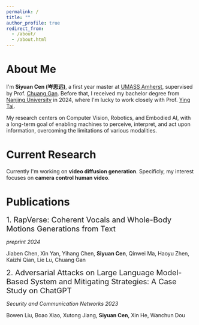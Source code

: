 ```yaml
---
permalink: /
title: ""
author_profile: true
redirect_from: 
  - /about/
  - /about.html
---
```


About Me
======
I'm **Siyuan Cen (岑思远)**, a first year master at [UMASS Amherst](https://www.umass.edu/), supervised by Prof. [Chuang Gan](https://people.csail.mit.edu/ganchuang/). Before that, I received my bachelor degree from [Nanjing University]() in 2024, where I'm lucky to work closely with Prof. [Ying Tai](https://tyshiwo.github.io/).

My research centers on Computer Vision, Robotics, and Embodied AI, with a long-term goal of enabling machines to perceive, interpret, and act upon information, overcoming the limitations of various modalities.

Current Research
======
Currently I'm working on **video diffusion generation**. Specificly, my interest focuses on **camera control human video**. 

Publications
======
<span style="font-size: 20px;">1. RapVerse: Coherent Vocals and Whole-Body Motions Generations from Text</span>

*preprint 2024*

Jiaben Chen, Xin Yan, Yihang Chen, **Siyuan Cen**, Qinwei Ma, Haoyu Zhen, Kaizhi Qian, Lie Lu, Chuang Gan

<span style="font-size: 20px;">2. Adversarial Attacks on Large Language Model-Based System and Mitigating Strategies: A Case Study on ChatGPT</span>

*Security and Communication Networks 2023*

Bowen Liu, Boao Xiao, Xutong Jiang, **Siyuan Cen**, Xin He, Wanchun Dou
